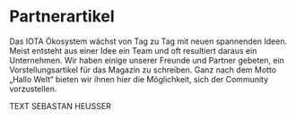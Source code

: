 # Partnerartikel

Das IOTA Ökosystem wächst von Tag zu Tag mit neuen spannenden Ideen. Meist entsteht aus einer Idee ein Team und oft resultiert daraus ein Unternehmen. Wir haben einige unserer Freunde und Partner gebeten, ein Vorstellungsartikel für das Magazin zu schreiben. Ganz nach dem Motto „Hallo Welt“ bieten wir ihnen hier die Möglichkeit, sich der Community vorzustellen.

TEXT SEBASTAN HEUSSER